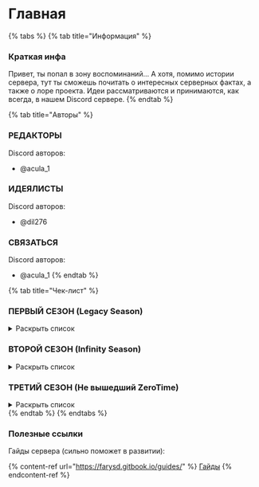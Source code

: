 # Главная

{% tabs %}
{% tab title="Информация" %}

### Краткая инфа

Привет, ты попал в зону воспоминаний... А хотя, помимо истории сервера, тут ты сможешь почитать о интересных серверных фактах, а также о лоре проекта. Идеи рассматриваются и принимаются, как всегда, в нашем Discord сервере.
{% endtab %}

{% tab title="Авторы" %}

### РЕДАКТОРЫ

Discord авторов:

- @acula_1

### ИДЕЯЛИСТЫ

Discord авторов:

- @dil276

### СВЯЗАТЬСЯ

Discord авторов:

- @acula_1
  {% endtab %}

{% tab title="Чек-лист" %}

### ПЕРВЫЙ СЕЗОН (Legacy Season)

<details>

<summary>Раскрыть список</summary>

- [x] ~~Идея создания~~
- [ ] История создания
  - От части написана в "Идея создания"
- [ ] Развитие
  - [ ] Легендарная тро... Четверня!
    - [ ] Основатели - Roblayzi & acula_1
    - [ ] Игрок: dil276
    - [ ] Игрок: Maxim_Speedrun
  - [ ] Игроки: Саша & Саша
  - [ ] Межсезонье

</details>

### ВТОРОЙ СЕЗОН (Infinity Season)

<details>

<summary>Раскрыть список</summary>

- [ ] 2
- [ ] 2.0
  - [ ] 2.1
  - [ ] 2.2
    - [ ] Дальние Земли Альянса
- [ ] 2.3
  - [x] ~~Бункер~~
  - [ ] Суд
  - [ ] НП
  - [ ] Лор сервера
    - [ ] Основной
    - [ ] ССГ
      - [ ] Основная информация
      - [ ] О ССГ
      - [ ] Чипы
    - [ ] Банитея
      - [x] ~~Основная информация~~
      - [x] ~~О Банитее~~
      - [ ] Другое
    - [ ] Ferisium
      - [ ] Основная информация
      - [ ] О Ferisium
      - [ ] Ферийский
    - [ ] Дальние Земли Альянса
      - [ ] Основная информация
      - [ ] Об Альянсе
    - [ ] Японская империя
      - [ ] Основная информация
      - [ ] Об Японии
- [ ] 2.5
  - [ ] не было 2.4
- [ ] 2(.5)#3 (Межсезонья №1-3)

</details>

### ТРЕТИЙ СЕЗОН (Не вышедший ZeroTime)

<details>

<summary>Раскрыть список</summary>

- [ ] Альфа
  - [ ] Проблемы с разработкой
  - [ ] Изначальная идея
  - [ ] Перезапуск

</details>
{% endtab %}
{% endtabs %}

### Полезные ссылки

Гайды сервера (сильно поможет в развитии):

{% content-ref url="https://farysd.gitbook.io/guides/" %}
[Гайды](https://farysd.gitbook.io/guides/)
{% endcontent-ref %}
